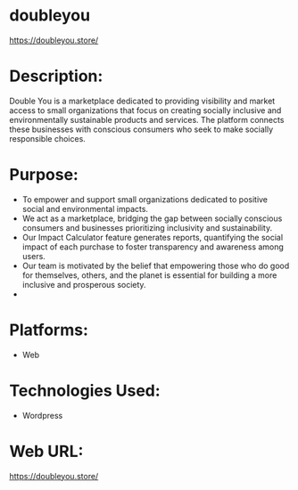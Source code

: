 # doubleyou
https://doubleyou.store/

# Description:
Double You is a marketplace dedicated to providing visibility and market access to small organizations that focus on creating socially inclusive and environmentally sustainable products and services. The platform connects these businesses with conscious consumers who seek to make socially responsible choices. 

# Purpose: 
 - To empower and support small organizations dedicated to positive social and environmental impacts.
 - We act as a marketplace, bridging the gap between socially conscious consumers and businesses prioritizing inclusivity and sustainability.
 - Our Impact Calculator feature generates reports, quantifying the social impact of each purchase to foster transparency and awareness among users.
 - Our team is motivated by the belief that empowering those who do good for themselves, others, and the planet is essential for building a more inclusive and prosperous society.
 - 
# Platforms:
 - Web

# Technologies Used:
- Wordpress


# Web URL:
https://doubleyou.store/
  
